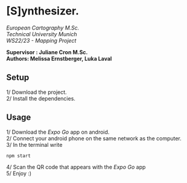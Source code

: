 # [S]ynthesizer.

*European Cartography M.Sc.   
Technical University Munich  
WS22/23 - Mapping Project*  

**Supervisor : Juliane Cron M.Sc.  
Authors: Melissa Ernstberger, Luka Laval**

## Setup
1/ Download the project.  
2/ Install the dependencies.  

## Usage
1/ Download the *Expo Go* app on android.  
2/ Connect your android phone on the same network as the computer.  
3/ In the terminal write  
```
npm start
```
4/ Scan the QR code that appears with the *Expo Go* app  
5/ Enjoy :)
